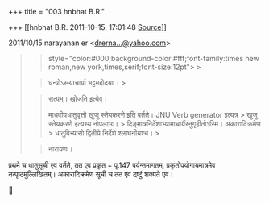 +++
title = "003 hnbhat B.R."

+++
[[hnbhat B.R.	2011-10-15, 17:01:48 [Source](https://groups.google.com/g/bvparishat/c/PjFpodrJaVE)]]



  
  

2011/10/15 narayanan er \<[drerna...@yahoo.com]()\>

  

> 
> >  style="color:#000;background-color:#fff;font-family:times new roman,new york,times,serif;font-size:12pt"> >
> 
> > धन्योऽस्म्याचार्या भट्टमहोदयाः। >
> 
> > 
> >   
> > 
> > 
> > सत्यम्। खोजति इत्येव।
> > 
> > 
> >   
> > 
> > 
> > माधवीयधातुवृत्तौ खुजु स्तेयकरणे इति वर्तते। JNU Verb generator इत्यत्र > खुजु स्तेयकरणे इत्यस्य नोपलाभः। > दिङ्मात्रनिर्देशाभ्यामाचार्यैरनुगृहीतोऽस्मि। अकारादिक्रमेण > धातुविन्यासो द्वितीये निर्देशे श्लाघनीयश्च। >
> 
> > 
> > नारायणः।  
> > 
> > 
> >   
> > 
> > 
> > 

  

प्रथमे च धातुसूची एव वर्तते, तत एव प्रकृत + पृ.147 पर्यन्तमागतम्, प्रकृतोपयोगायमात्रमेव तत्पृष्ठमुल्लिखितम्। अकारादिक्रमेण सूची च तत एव द्रष्टुं शक्यते एव।





